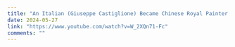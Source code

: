 ```yaml
---
title: "An Italian (Giuseppe Castiglione) Became Chinese Royal Painter in 18th century"
date: 2024-05-27
link: "https://www.youtube.com/watch?v=W_2XQn71-Fc"
comments: ""
---
```


